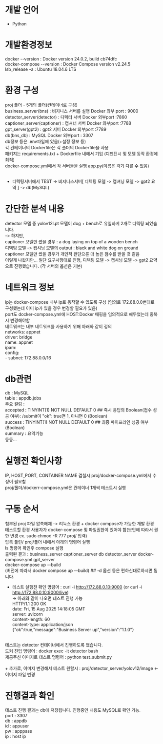 # 개발 언어 
+ Python

# 개발환경정보
docker --version : Docker version 24.0.2, build cb74dfc <br/>
docker-compose --version : Docker Compose version v2.24.5 <br/>
lsb_release -a : Ubuntu 18.04.6 LTS<br/>

# 환경 구성
proj 폴더 - 5개의 폴더(컨테이너로 구성) <br/>
business_server(bns) : 비지니스 서버를 실행 Docker 외부 port : 9000 <br/>
detector_server(detector) : 디텍터 서버 Docker 외부port :7860 <br/>
captioner_server(captioner) : 캡셔너 서버 Docker 외부port :7788 <br/>
gpt_server(gpt2) : gpt2 서버 Docker 외부port :7789 <br/>
db(bns_db) : MySQL Docker 외부port :  3307 <br/>
db정보 등은 .env파일에 있음(+설정 정보 등) <br/>
각 컨테이너의 Dockerfile은 각 폴더의 Dockerfile을 사용 <br/>
패키지는 requirements.txt + Dockerfile 내에서 기입 (디펜던시 및 모델 동작 환경에 최적) <br/>
docker-compose.yml에서 각 서버들을 실행 app.py(이름은 각기 다를 수 있음) <br/>
 <br/>
+ 디텍팅서버에서 TEST -> 비지니스서버[ 디텍팅 모델 -> 캡셔닝 모델 -> gpt2 요약 ] -> db(MySQL)

# 간단한 분석 내용
detector 모델 중 yolov12l.pt 모델이 dog + bench로 유일하게 2개로 디텍팅 되었습니다. <br/>
-> 하지만, <br/>
captioner 모델만 썼을 경우  : a dog laying on top of a wooden bench <br/>
디텍팅 모델 -> 캡셔닝 모델의 output : black and white dog on ground <br/>
captioner 모델만 썼을 경우가 개인적 판단으론 더 높은 점수를 받을 것 같음<br/>
이렇게 나왔지만... 일단 요구사항대로 진행, 디텍팅 모델 -> 캡셔닝 모델 -> gpt2 요약으로 진행했습니다. (각 서버의 옵션은 기본) <br/>

# 네트워크 정보
ip는 docker-compose 내부 ip로 동작할 수 있도록 구성 (임의로 172.88.0.0번대로 구성했는데 이미 ip가 있을 경우 변경할 필요가 있음) <br/>
port도 docker-compose.yml에 HOST:Docker 매핑을 임의적으로 해두었는데 중복시 변경해야함 <br/>
네트워크는 내부 네트워크를 사용하기 위해 아래와 같이 정의 <br/>
networks:  appnet <br/>
    driver: bridge <br/>
    name: appnet <br/>
    ipam: <br/>
      config: <br/>
        - subnet: 172.88.0.0/16 <br/>

# db관련
db : MySQL <br/>
table : appdb.jobs <br/>
주요 컬럼 : <br/>
accepted : TINYINT(1)   NOT NULL DEFAULT 0   ## 즉시 응답의 Boolean(접수 성공 여부): /submit이 "ok": true면 1, 아니면 0 (Boolean)  <br/>
success : TINYINT(1)   NOT NULL DEFAULT 0  ## 최종 파이프라인 성공 여부(Boolean) <br/>
summary : 요약기능 <br/>
등등... <br/>


# 실행전 확인사항
IP, HOST_PORT, CONTAINER NAME 겹칠시 proj/docker-compose.yml에서 수정이 필요함 <br/>
proj/폴더/dockerr-compose.yml은 컨테이너 1개씩 테스트시 실행 <br/>

# 구동 순서
첨부된 proj 파일 압축해제 -> 리눅스 환경 + docker compose가 가능한 개발 환경 <br/>
테스트할 환경 사용자가 docker-compose 및 파일권한이 있어야 함(보안에 따라서 권한 변경 ex. sudo chmod -R 777 proj/ 입력) <br/>
압축 풀린/ proj/폴더 내에서 아래의 명령어 실행 <br/>
ls 명령어 확인후 compose 실행 <br/>
출력된 결과 : business_server  captioner_server  db  detector_server  docker-compose.yml  gpt_server <br/>
docker-compose up --build <br/>
(버전에 따라서 docker compose up --build) ## -d 옵션 등은 편하신대로하시면 됩니다. <br/>
+ 테스트 실행전 확인 명령어 : curl -i http://172.88.0.10:9000 (or curl -i http://172.88.0.10:9000/live) <br/>
-> 아래와 같이 나오면 테스트 진행 가능 <br/>
HTTP/1.1 200 OK <br/>
date: Fri, 15 Aug 2025 14:18:05 GMT <br/>
server: uvicorn <br/>
content-length: 60 <br/>
content-type: application/json <br/>
{"ok":true,"message":"Business Server up","version":"1.1.0"} <br/>
 <br/>
테스트는 detector 컨테이너에서 진행하도록 했습니다. <br/>
도커 진입 명령어 : docker exec -it detector bash <br/>
제공주신 이미지로 테스트 명령어 : python test_submit.py <br/> <br/>
+ 추가로, 이미지 변경해서 테스트 원할시 : proj/detector_server/yolov12/image <- 이미지 파일 변경 <br/>

# 진행결과 확인
테스트 진행 결과는 db에 저장됩니다. 진행중인 내용도 MySQL로 확인 가능. <br/>
port : 3307 <br/>
db : appdb <br/>
id : appuser <br/>
pw : apppass <br/>
ip : host ip <br/>
